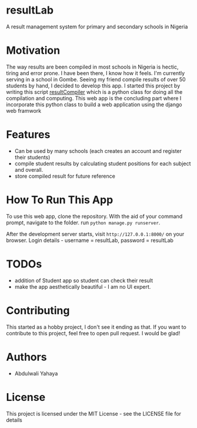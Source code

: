 # resultLab
A result management system for primary and secondary schools in Nigeria
# Motivation
The way results are been compiled in most schools in Nigeria is hectic, tiring and error prone. I have been there, I know how it feels. I'm currently serving in a school in Gombe. Seeing my friend compile results of over 50 students by hand, I decided to develop this app. I started this project by writing this script [resultCompiler](https://github.com/abdulwaliyahaya/resultCompiler) which is a python class for doing all the compilation and computing. This web app is the concluding part where I incorporate this python class to build a web application using the django web framwork
# Features
- Can be used by many schools (each creates an account and register their students)
- compile student results by calculating student positions for each subject and overall.
- store compiled result for future reference

# How To Run This App
To use this web app, clone the repository. With the aid of your command prompt, navigate to the folder. run `python manage.py runserver`.

After the development server starts, visit `http://127.0.0.1:8000/` on your browser.
Login details - username =  resultLab, password = resultLab

# TODOs
- addition of Student app so student can check their result
- make the app aesthetically beautiful - I am no UI expert.

# Contributing
This started as a hobby project, I don't see it ending as that. If you want to contribute to this project, feel free to open pull request. I would be glad!
# Authors
- Abdulwali Yahaya

# License
This project is licensed under the MIT License - see the LICENSE file for details

